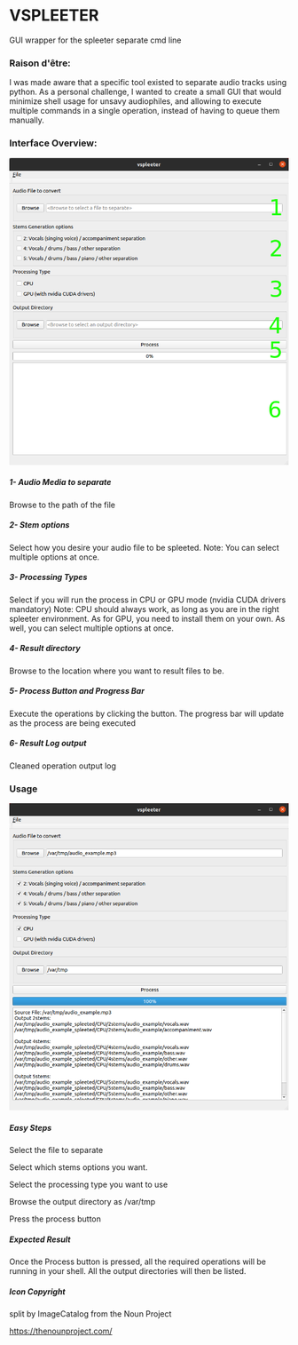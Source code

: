 # VSPLEETER

GUI wrapper for the spleeter separate cmd line

### Raison d'être:
I was made aware that a specific tool existed to separate audio tracks using python. As a personal challenge, I wanted to create a small GUI that would minimize shell usage for unsavy audiophiles, and allowing to execute multiple commands in a single operation, instead of having to queue them manually.  

### Interface Overview:
![](.documentation_resources/vspleeter_baseUI.png)

##### 1- Audio Media to separate
Browse to the path of the file

##### 2- Stem options
Select how you desire your audio file to be spleeted. 
Note: You can select multiple options at once.

##### 3- Processing Types
Select if you will run the process in CPU or GPU mode (nvidia CUDA drivers mandatory)
Note: CPU should always work, as long as you are in the right spleeter environment. As for GPU, you need to install them on your own.
As well, you can select multiple options at once.

##### 4- Result directory
Browse to the location where you want to result files to be.

##### 5- Process Button and Progress Bar
Execute the operations by clicking the button. The progress bar will update as the process are being executed

##### 6- Result Log output
Cleaned operation output log

### Usage
![](.documentation_resources/vspleeter_executedUI.png)

##### Easy Steps
Select the file to separate

Select which stems options you want.

Select the processing type you want to use

Browse the output directory as /var/tmp

Press the process button

##### Expected Result
Once the Process button is pressed, all the required operations will be running in your shell.
All the output directories will then be listed.

##### Icon Copyright
split by ImageCatalog from the Noun Project

https://thenounproject.com/
